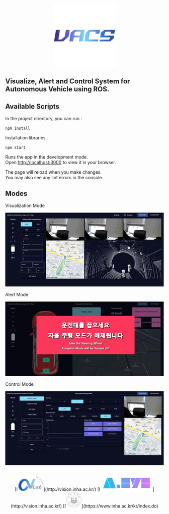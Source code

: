 <p align="center">
  <img width="200" height="200" src="/src/vacs.svg"/>
</p>

## Visualize, Alert and Control System for Autonomous Vehicle using ROS.

## Available Scripts

In the project directory, you can run :

```
npm install
```

Installation libraries.

```
npm start
```

Runs the app in the development mode.\
Open [http://localhost:3000](http://localhost:3000) to view it in your browser.

The page will reload when you make changes.\
You may also see any lint errors in the console.

## Modes

Visualization Mode

<img src="/public/pngs/visualization.png"/>

Alert Mode

<img src="/public/pngs/alert.png"/>

Control Mode

<img src="/public/pngs/control.png"/>

##

<p align="center">
	[!<img alt="cvlab" height="50" src="/public/pngs/cvlab.png">](http://vision.inha.ac.kr/)
	[!<img alt="aeye" height="50" src="/public/pngs/aeye.png">](http://vision.inha.ac.kr/)
	[!<img alt="inha" height="50" src="/public/pngs/inha.png">](https://www.inha.ac.kr/kr/index.do)
</p>
